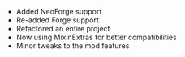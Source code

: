 * Added NeoForge support
* Re-added Forge support
* Refactored an entire project
* Now using MixinExtras for better compatibilities
* Minor tweaks to the mod features